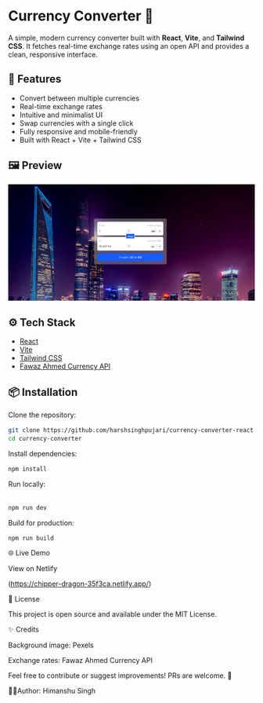 # Currency Converter 💱

A simple, modern currency converter built with **React**, **Vite**, and **Tailwind CSS**. It fetches real-time exchange rates using an open API and provides a clean, responsive interface.

## 🚀 Features

- Convert between multiple currencies
- Real-time exchange rates
- Intuitive and minimalist UI
- Swap currencies with a single click
- Fully responsive and mobile-friendly
- Built with React + Vite + Tailwind CSS

## 🖼️ Preview

![screenshot](./src/assets/screenshot_project.png)


## ⚙️ Tech Stack

- [React](https://reactjs.org)
- [Vite](https://vitejs.dev)
- [Tailwind CSS](https://tailwindcss.com)
- [Fawaz Ahmed Currency API](https://github.com/fawazahmed0/currency-api)

## 📦 Installation

Clone the repository:

```bash
git clone https://github.com/harshsinghpujari/currency-converter-react.js.git
cd currency-converter
```

Install dependencies:

```bash
npm install

```

Run locally: 
```bash

npm run dev

```

Build for production: 
```bash
npm run build
```

🌐 Live Demo

View on Netlify

(https://chipper-dragon-35f3ca.netlify.app/)


📝 License

This project is open source and available under the MIT License.


✨ Credits

Background image: Pexels

Exchange rates: Fawaz Ahmed Currency API

Feel free to contribute or suggest improvements! PRs are welcome. 💙

✍🏻Author: 
Himanshu Singh
